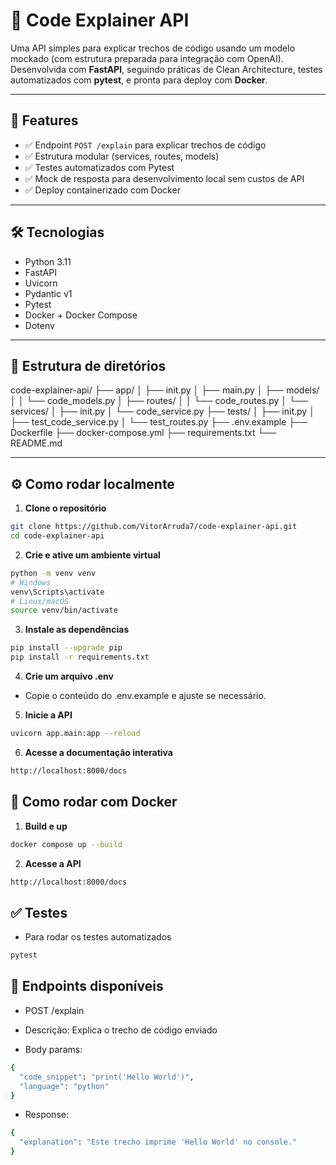 # 📝 Code Explainer API

Uma API simples para explicar trechos de código usando um modelo mockado (com estrutura preparada para integração com OpenAI). Desenvolvida com **FastAPI**, seguindo práticas de Clean Architecture, testes automatizados com **pytest**, e pronta para deploy com **Docker**.

---

## 🚀 **Features**

- ✅ Endpoint `POST /explain` para explicar trechos de código  
- ✅ Estrutura modular (services, routes, models)  
- ✅ Testes automatizados com Pytest  
- ✅ Mock de resposta para desenvolvimento local sem custos de API  
- ✅ Deploy containerizado com Docker

---

## 🛠 **Tecnologias**

- Python 3.11
- FastAPI
- Uvicorn
- Pydantic v1
- Pytest
- Docker + Docker Compose
- Dotenv

---

## 📁 **Estrutura de diretórios**

code-explainer-api/
├── app/
│ ├── init.py
│ ├── main.py
│ ├── models/
│ │ └── code_models.py
│ ├── routes/
│ │ └── code_routes.py
│ └── services/
│ ├── init.py
│ └── code_service.py
├── tests/
│ ├── init.py
│ ├── test_code_service.py
│ └── test_routes.py
├── .env.example
├── Dockerfile
├── docker-compose.yml
├── requirements.txt
└── README.md

---

## ⚙️ **Como rodar localmente**

1. **Clone o repositório**

```bash
git clone https://github.com/VitorArruda7/code-explainer-api.git
cd code-explainer-api 
```

2. **Crie e ative um ambiente virtual**

```bash
python -m venv venv
# Windows
venv\Scripts\activate
# Linux/macOS
source venv/bin/activate
```

3. **Instale as dependências**

```bash
pip install --upgrade pip
pip install -r requirements.txt
```

4. **Crie um arquivo .env**

- Copie o conteúdo do .env.example e ajuste se necessário.

5. **Inicie a API**
```bash
uvicorn app.main:app --reload
```

6. **Acesse a documentação interativa**
```bash
http://localhost:8000/docs
```
## 🐳 Como rodar com Docker

1. **Build e up**
```bash
docker compose up --build
```
2. **Acesse a API**
```bash
http://localhost:8000/docs
```
## ✅ Testes
- Para rodar os testes automatizados
```bash
pytest
```

## 📌 Endpoints disponíveis

- POST /explain
- Descrição: Explica o trecho de código enviado

- Body params:
```bash
{
  "code_snippet": "print('Hello World')",
  "language": "python"
}
```

- Response:
```bash
{
  "explanation": "Este trecho imprime 'Hello World' no console."
}
```
